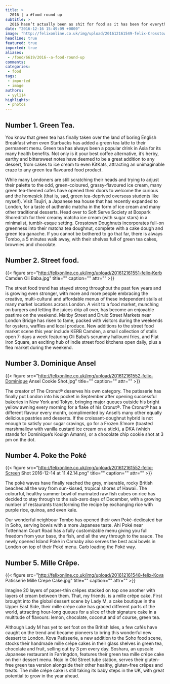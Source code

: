 ```yaml
---
title: >
  2016 | a #food round up
subtitle: >
  2016 hasn’t actually been as shit for food as it has been for everything else. felix examines the top 5 food trends of 2016 – everything from Poké, a raw fish salad, to giant crepe layer cakes.
date: "2016-12-16 15:49:09 +0000"
image: "http://felixonline.co.uk/img/upload/201612161549-felix-Crosstown Doughnuts Matcha.jpg"
headline: true
featured: true
imported: true
aliases:
 - /food/6619/2016--a-food-round-up
comments:
categories:
 - food
tags:
 - imported
 - image
authors:
 - yyl114
highlights:
 - photos
---
```


## Number 1. Green Tea.
You know that green tea has finally taken over the land of boring English Breakfast when even Starbucks has added a green tea latte to their permanent menu. Green tea has always been a popular drink in Asia for its many health benefits. Not only is it your best coffee alternative, it’s herby, earthy and bittersweet notes have deemed to be a great addition to any dessert, from cakes to ice cream to even KitKats, attracting an unimaginable craze to any green tea flavoured food product.

While many Londoners are still scratching their heads and trying to adjust their palette to the odd, green-coloured, grassy-flavoured ice cream, many green tea-themed cafes have opened their doors to welcome the curious and the homesick (that is, sad, green tea-deprived overseas students like myself). Visit Tsujiri, a Japanese tea house that has recently expanded to London, for a taste of authentic matcha in the form of ice cream and many other traditional desserts. Head over to Soft Serve Society at Boxpark Shoreditch for their creamy matcha ice cream (with sugar stars) in a minimalist, tumblr-esque setting. Crosstown Doughnuts incorporates full-on greenness into their matcha tea doughnut, complete with a cake dough and green tea ganache.
If you cannot be bothered to go that far, there is always Tombo, a 5 minutes walk away, with their shelves full of green tea cakes, brownies and chocolate.
## Number 2. Street food.

{{< figure src="http://felixonline.co.uk/img/upload/201612161551-felix-Kerb Camden Oli Baba.jpg" title="" caption="" attr="" >}}

The street food trend has stayed strong throughout the past few years and is growing even stronger, with more and more people embracing the creative, multi-cultural and affordable menus of these independent stalls at many market locations across London. A visit to a food market, munching on burgers and letting the juices drip all over, has become an enjoyable pastime on the weekend. Maltby Street and Druid Street Markets near London Bridge has risen to fame, packed with visitors during the weekends for oysters, waffles and local produce.
New additions to the street food market scene this year include KERB Camden, a small collection of stalls open 7-days a week featuring Oli Baba’s scrummy halloumi fries, and Flat Iron Square, an exciting hub of indie street food kitchens open daily, plus a flea market during the weekend.
## Number 3. Dominique Ansel

{{< figure src="http://felixonline.co.uk/img/upload/201612161552-felix-Dominique Ansel Cookie Shot.jpg" title="" caption="" attr="" >}}

The creator of The Cronut® deserves his own category. The patisserie has finally put London into his pocket in September after opening successful bakeries in New York and Tokyo, bringing major queues outside his bright yellow awning every morning for a flake of his Cronut®.
The Cronut® has a different flavour every month, complimented by Ansel’s many other equally delicious pastries and desserts. If the croissant-doughnut hybrid is not enough to satisfy your sugar cravings, go for a Frozen S’more (toasted marshmallow with vanilla custard ice cream on a stick), a DKA (which stands for Dominique’s Kouign Amann), or a chocolate chip cookie shot at 3 pm on the dot.
## Number 4. Poke the Poké

{{< figure src="http://felixonline.co.uk/img/upload/201612161552-felix-Screen Shot 2016-12-14 at 11.42.14.png" title="" caption="" attr="" >}}

The poké waves have finally reached the grey, miserable, rocky British beaches all the way from sun-kissed, tropical shores of Hawaii. The colourful, healthy summer bowl of marinated raw fish cubes on rice has decided to stay through to the sub-zero days of December, with a growing number of restaurants transforming the recipe by exchanging rice with purple rice, quinoa, and even kale.

Our wonderful neighbour Tombo has opened their own Poké-dedicated bar in Soho, serving bowls with a more Japanese taste. Ahi Poké near Tottenham Court Road has a fully customizable menu giving you full freedom from your base, the fish, and all the way through to the sauce. The newly opened Island Poké in Carnaby also serves the best acai bowls in London on top of their Poké menu. Carb loading the Poké way.
## Number 5. Mille Crêpe.

{{< figure src="http://felixonline.co.uk/img/upload/201612161548-felix-Kova Patisserie Mille Crepe Cake.jpg" title="" caption="" attr="" >}}

Imagine 20 layers of paper-thin crêpes stacked on top one another with layers of cream between them. That, my friends, is a mille crêpe cake.
First brought into the global dessert scene by Lady M, a cake boutique in the Upper East Side, their mille crêpe cake has graced different parts of the world, attracting hour-long queues for a slice of their signature cake in a multitude of flavours: lemon, chocolate, coconut and of course, green tea.

Although Lady M has yet to set foot on the British Isles, a few cafés have caught on the trend and became pioneers to bring this wonderful new dessert to London. Kova Patisserie, a new addition to the Soho food scene, stocks their handmade mille crêpe cakes in their glass shelves in green tea, chocolate and fruit, selling out by 3 pm every day. Sosharu, an upscale Japanese restaurant in Farringdon, features their green tea mille crêpe cake on their dessert menu. Nojo in Old Street tube station, serves their gluten-free green tea version alongside their other healthy, gluten-free crêpes and treats. The mille crêpe cake is still taking its baby steps in the UK, with great potential to grow in the year ahead.

